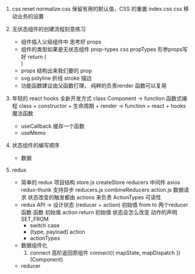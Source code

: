 1. css reset
    normalize.css 保留有用的默认值，CSS 的重置
    index.css css 移动业务的设置
2. 无状态组件的创建流程刻意练习
    - 组件插入父级组件中 思考好 props
    - 组件的类型如果是无状态组件 
        prop-types css propTypes
        形参props写好
        return (<div></div>)
    - props 结构出来我们要的 prop
    - svg
        polyline 折线
        stroke 描边
    - 功能函数建议由父函数打理，
        纯粹的负责render
        函数可以复用
3. 年轻的 react hooks 全新开发方式
    class Component -> function
    函数式编程
    class + constructor + 生命周期 + render 
    -> function + react + hooks 魔法函数
    - useCallback 缓存一个函数
    - useMemo

4. 状态组件的编写顺序
    - 数据

5. redux
    - 简单的 redux 项目结构
        store.js createStore reducers
            中间件 axios redux-thunk 支持异步
        reducers.js combineReducers
        action.js 数据请求 状态改变的触发都由 actions 来负责
            ActionTypes 可读性
    - redux API -> 设计状态 (reducer + action)
        初始值 from to 两个reducer 函数
        函数 初始值 action return 初始值
        状态会怎么改变 动作的声明 SET_FROM
        - switch case
        - {type, payload} action
        - actionTypes
    - 数据组件化
        1. connect 高阶返回原组件
            connect({
                mapState,
                mapDispatch
            })(Component)
    - reducer